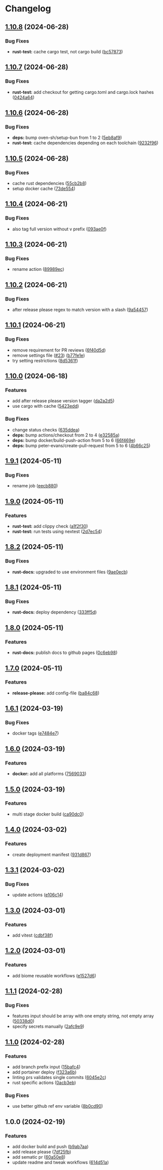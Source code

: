 # Changelog

## [1.10.8](https://github.com/majksa-actions/workflows/compare/v1.10.7...v1.10.8) (2024-06-28)


### Bug Fixes

* **rust-test:** cache cargo test, not cargo build ([bc57873](https://github.com/majksa-actions/workflows/commit/bc578733ca88c63be9c5df545b38289f8823055b))

## [1.10.7](https://github.com/majksa-actions/workflows/compare/v1.10.6...v1.10.7) (2024-06-28)


### Bug Fixes

* **rust-test:** add checkout for getting cargo.toml and cargo.lock hashes ([0424a64](https://github.com/majksa-actions/workflows/commit/0424a647338d3aea7dbc5b0fc77662a37dfe5caf))

## [1.10.6](https://github.com/majksa-actions/workflows/compare/v1.10.5...v1.10.6) (2024-06-28)


### Bug Fixes

* **deps:** bump oven-sh/setup-bun from 1 to 2 ([5eb8af9](https://github.com/majksa-actions/workflows/commit/5eb8af9e343270b86aa1d6c4981c01d580049617))
* **rust-test:** cache dependencies depending on each toolchain ([9232f96](https://github.com/majksa-actions/workflows/commit/9232f96a6fe432c778a55023666b7686d8d2fbca))

## [1.10.5](https://github.com/majksa-actions/workflows/compare/v1.10.4...v1.10.5) (2024-06-28)


### Bug Fixes

* cache rust dependencies ([55cb2b8](https://github.com/majksa-actions/workflows/commit/55cb2b8e44bcae13a4214073457622fe936a1d04))
* setup docker cache ([73de554](https://github.com/majksa-actions/workflows/commit/73de55419715275fff68719bb336ee4adab19df1))

## [1.10.4](https://github.com/majksa-actions/workflows/compare/v1.10.3...v1.10.4) (2024-06-21)


### Bug Fixes

* also tag full version without v prefix ([093ae0f](https://github.com/majksa-actions/workflows/commit/093ae0f3ca1a17cbcdce3fbbbe794f8aaf61b924))

## [1.10.3](https://github.com/majksa-actions/workflows/compare/v1.10.2...v1.10.3) (2024-06-21)


### Bug Fixes

* rename action ([89989ec](https://github.com/majksa-actions/workflows/commit/89989ec9232137c1fd1da9eeb465a89c9deadbe3))

## [1.10.2](https://github.com/majksa-actions/workflows/compare/v1.10.1...v1.10.2) (2024-06-21)


### Bug Fixes

* after release please regex to match version with a slash ([9a54457](https://github.com/majksa-actions/workflows/commit/9a54457759fcecc2875f25be840269296a439f0c))

## [1.10.1](https://github.com/majksa-actions/workflows/compare/v1.10.0...v1.10.1) (2024-06-21)


### Bug Fixes

* remove requirement for PR reviews ([6f40d5d](https://github.com/majksa-actions/workflows/commit/6f40d5dd87ef690e7cb28c1ceef083ab2899b293))
* remove settings file ([#23](https://github.com/majksa-actions/workflows/issues/23)) ([b77fe1e](https://github.com/majksa-actions/workflows/commit/b77fe1e32dfc0ae33a18a7f42c0285f1fca91ad0))
* try setting restrictions ([8d5361f](https://github.com/majksa-actions/workflows/commit/8d5361f754b28896300a6ccc5cb573ead56788ed))

## [1.10.0](https://github.com/majksa-actions/workflows/compare/v1.9.1...v1.10.0) (2024-06-18)


### Features

* add after release please version tagger ([da2a2d5](https://github.com/majksa-actions/workflows/commit/da2a2d58eadca96691a93598514ef2967d2ef6d1))
* use cargo with cache ([5423edd](https://github.com/majksa-actions/workflows/commit/5423edd56e94dc14c72294e752eae46d4a4bb364))


### Bug Fixes

* change status checks ([635ddea](https://github.com/majksa-actions/workflows/commit/635ddeaabee1724fa00406ac8444abdc0c913694))
* **deps:** bump actions/checkout from 2 to 4 ([e32585a](https://github.com/majksa-actions/workflows/commit/e32585a2c745ef0a50c8840d6ab2a9fe55750748))
* **deps:** bump docker/build-push-action from 5 to 6 ([66f469e](https://github.com/majksa-actions/workflows/commit/66f469ebc0798a775122cee8c9b1008ce6dd67e8))
* **deps:** bump peter-evans/create-pull-request from 5 to 6 ([4b66c25](https://github.com/majksa-actions/workflows/commit/4b66c259a441939061aa8495198c8f1636791fb0))

## [1.9.1](https://github.com/majksa-actions/workflows/compare/v1.9.0...v1.9.1) (2024-05-11)


### Bug Fixes

* rename job ([eecb880](https://github.com/majksa-actions/workflows/commit/eecb8804a2610a639ae537820438adffdb9a3b20))

## [1.9.0](https://github.com/majksa-actions/workflows/compare/v1.8.2...v1.9.0) (2024-05-11)


### Features

* **rust-test:** add clippy check ([a1f2f30](https://github.com/majksa-actions/workflows/commit/a1f2f3082cea4c89ea1ab2c4f2bf916dbfa817e8))
* **rust-test:** run tests using nextest ([2d7ec54](https://github.com/majksa-actions/workflows/commit/2d7ec5466a65ba6bb1067bd98c95f545b65fbd5c))

## [1.8.2](https://github.com/majksa-actions/workflows/compare/v1.8.1...v1.8.2) (2024-05-11)


### Bug Fixes

* **rust-docs:** upgraded to use environment files ([9ae0ecb](https://github.com/majksa-actions/workflows/commit/9ae0ecb0df16c7c2f838d8662da8f7d6677ae8d6))

## [1.8.1](https://github.com/majksa-actions/workflows/compare/v1.8.0...v1.8.1) (2024-05-11)


### Bug Fixes

* **rust-docs:** deploy dependency ([333ff5d](https://github.com/majksa-actions/workflows/commit/333ff5d86268b4517b95f2c1bcc5804e7cb0a457))

## [1.8.0](https://github.com/majksa-actions/workflows/compare/v1.7.0...v1.8.0) (2024-05-11)


### Features

* **rust-docs:** publish docs to github pages ([0c6eb98](https://github.com/majksa-actions/workflows/commit/0c6eb98c3b5b00f1b867fe450b7513c24e3fb4a0))

## [1.7.0](https://github.com/majksa-actions/workflows/compare/v1.6.1...v1.7.0) (2024-05-11)


### Features

* **release-please:** add config-file ([ba84c68](https://github.com/majksa-actions/workflows/commit/ba84c6822cc590424db62d94c6de83d3fc2715f1))

## [1.6.1](https://github.com/majksa-actions/workflows/compare/v1.6.0...v1.6.1) (2024-03-19)


### Bug Fixes

* docker tags ([e7484e7](https://github.com/majksa-actions/workflows/commit/e7484e781203c2de196bd29972e13e5aca9c4f2b))

## [1.6.0](https://github.com/majksa-actions/workflows/compare/v1.5.0...v1.6.0) (2024-03-19)


### Features

* **docker:** add all platforms ([7569033](https://github.com/majksa-actions/workflows/commit/75690330843d5001709fdea533d052c5d4ebb703))

## [1.5.0](https://github.com/majksa-actions/workflows/compare/v1.4.0...v1.5.0) (2024-03-19)


### Features

* multi stage docker build ([ca90dc0](https://github.com/majksa-actions/workflows/commit/ca90dc019fa2464d82695c73313ba25be921192e))

## [1.4.0](https://github.com/majksa-actions/workflows/compare/v1.3.1...v1.4.0) (2024-03-02)


### Features

* create deployment manifest ([931d867](https://github.com/majksa-actions/workflows/commit/931d8679bed965b299a984ae5a1af6fe47da9c6a))

## [1.3.1](https://github.com/majksa-actions/workflows/compare/v1.3.0...v1.3.1) (2024-03-02)


### Bug Fixes

* update actions ([e106c14](https://github.com/majksa-actions/workflows/commit/e106c14ecd507c8f50bbf1d4cf464d7acb845d34))

## [1.3.0](https://github.com/majksa-actions/workflows/compare/v1.2.0...v1.3.0) (2024-03-01)


### Features

* add vitest ([cdbf38f](https://github.com/majksa-actions/workflows/commit/cdbf38f66722ac82c20ad1dc2fac86f0c5275484))

## [1.2.0](https://github.com/majksa-actions/workflows/compare/v1.1.1...v1.2.0) (2024-03-01)


### Features

* add biome reusable workflows ([e1527d6](https://github.com/majksa-actions/workflows/commit/e1527d63b2982ce1d3b4386ed46bf1dfbb6d98f8))

## [1.1.1](https://github.com/majksa-actions/workflows/compare/v1.1.0...v1.1.1) (2024-02-28)


### Bug Fixes

* features input should be array with one empty string, not empty array ([50338d0](https://github.com/majksa-actions/workflows/commit/50338d0c33864b03647a5ebf7010cbdff6ad4492))
* specify secrets manually ([2afc9e9](https://github.com/majksa-actions/workflows/commit/2afc9e98dd253b0d668fcf3d4bca5339c4e74f09))

## [1.1.0](https://github.com/majksa-actions/workflows/compare/v1.0.0...v1.1.0) (2024-02-28)


### Features

* add branch prefix input ([15bafc4](https://github.com/majksa-actions/workflows/commit/15bafc4872cde640639ba2be1206a1350d2facee))
* add portainer deploy ([f323a6b](https://github.com/majksa-actions/workflows/commit/f323a6b5d764bb60df1d89e5304184054de6f72e))
* linting prs validates single commits ([6045e2c](https://github.com/majksa-actions/workflows/commit/6045e2c22e2b428a64ced0ebe447c8462d6e83c8))
* rust specific actions ([0acb3eb](https://github.com/majksa-actions/workflows/commit/0acb3ebeea48b2fa1651249e607d82706b30fd2b))


### Bug Fixes

* use better github ref env variable ([8b0cd90](https://github.com/majksa-actions/workflows/commit/8b0cd9051d4e625a14594d30eecb7fecf28f8a52))

## 1.0.0 (2024-02-19)


### Features

* add docker build and push ([b9ab7aa](https://github.com/majksa-actions/workflows/commit/b9ab7aaba8adfd5be4f28024a1e6a5d8ee8fb54e))
* add release please ([7df25fb](https://github.com/majksa-actions/workflows/commit/7df25fb793afd6c472b007b2dc9c580c63977da9))
* add sematic pr ([60a50e8](https://github.com/majksa-actions/workflows/commit/60a50e83f975637382ae308b0758b3506fffd76d))
* update readme and tweak workflows ([614d51a](https://github.com/majksa-actions/workflows/commit/614d51a9470a81323e6354fd13f52b018f1b92cb))
